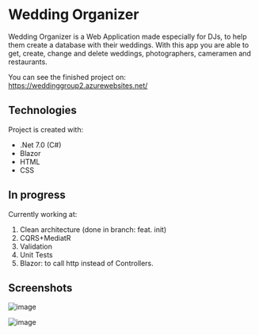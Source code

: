 # Wedding Organizer

Wedding Organizer is a Web Application made especially for DJs, to help them create a database with their weddings.
With this app you are able to get, create, change and delete weddings, photographers, cameramen and restaurants.

You can see the finished project on: https://weddinggroup2.azurewebsites.net/

## Technologies
Project is created with:
* .Net 7.0 (C#)
* Blazor
* HTML
* CSS

## In progress
Currently working at:
1. Clean architecture (done in branch: feat. init)
2. CQRS+MediatR
3. Validation
4. Unit Tests
5. Blazor: to call http instead of Controllers.

## Screenshots

![image](https://user-images.githubusercontent.com/111108615/217517997-37b1ea8d-9a83-4a67-981f-57cbe8e9e7cb.png)

![image](https://user-images.githubusercontent.com/111108615/217517000-1a5f162a-e46e-4224-849b-d37d3db5131a.png)

